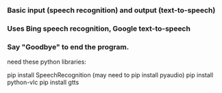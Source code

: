 ### Basic input (speech recognition) and output (text-to-speech)
### Uses Bing speech recognition, Google text-to-speech
### Say "Goodbye" to end the program.

need these python libraries:

pip install SpeechRecognition
(may need to pip install pyaudio)
pip install python-vlc
pip install gtts

